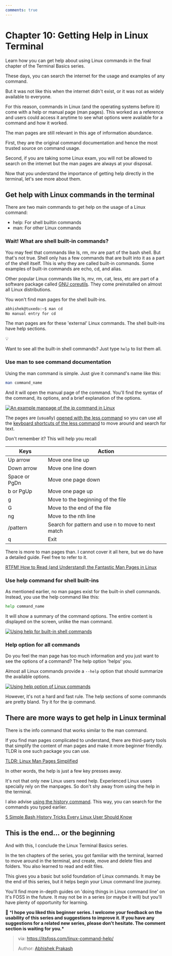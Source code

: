 ```yaml
---
comments: true
---
```


# Chapter 10: Getting Help in Linux Terminal

Learn how you can get help about using Linux commands in the final chapter of the Terminal Basics series.

These days, you can search the internet for the usage and examples of any command.

But it was not like this when the internet didn't exist, or it was not as widely available to everyone.

For this reason, commands in Linux (and the operating systems before it) come with a help or manual page (man pages). This worked as a reference and users could access it anytime to see what options were available for a command and how it worked.

The man pages are still relevant in this age of information abundance.

First, they are the original command documentation and hence the most trusted source on command usage.

Second, if you are taking some Linux exam, you will not be allowed to search on the internet but the man pages are always at your disposal.

Now that you understand the importance of getting help directly in the terminal, let's see more about them.

## Get help with Linux commands in the terminal

There are two main commands to get help on the usage of a Linux command:

- help: For shell builtin commands
- man: For other Linux commands

### Wait! What are shell built-in commands?

You may feel that commands like ls, rm, mv are part of the bash shell. But that's not true. Shell only has a few commands that are built into it as a part of the shell itself. This is why they are called built-in commands. Some examples of built-in commands are echo, cd, and alias.

Other popular Linux commands like ls, mv, rm, cat, less, etc are part of a software package called [GNU coreutils](https://www.gnu.org/software/coreutils/?ref=itsfoss.com). They come preinstalled on almost all Linux distributions.

You won't find man pages for the shell built-ins.

```Bash
abhishek@tuxedo:~$ man cd
No manual entry for cd
```

The man pages are for these 'external' Linux commands. The shell built-ins have help sections.

💡

Want to see all the built-in shell commands? Just type `help` to list them all.

### Use man to see command documentation

Using the man command is simple. Just give it command's name like this:

```Bash
man command_name
```

And it will open the manual page of the command. You'll find the syntax of the command, its options, and a brief explanation of the options.

[![An example manpage of the ip command in Linux](https://itsfoss.com/content/images/2023/04/man-page-example.png)](https://itsfoss.com/content/images/2023/04/man-page-example.png)

The pages are (usually) [opened with the less command](https://itsfoss.com/view-file-contents/) so you can use all the [keyboard shortcuts of the less command](https://linuxhandbook.com/less-command/?ref=itsfoss.com) to move around and search for text.

Don't remember it? This will help you recall

| **Keys**      | **Action**                                         |
| ------------- | -------------------------------------------------- |
| Up arrow      | Move one line up                                   |
| Down arrow    | Move one line down                                 |
| Space or PgDn | Move one page down                                 |
| b or PgUp     | Move one page up                                   |
| g             | Move to the beginning of the file                  |
| G             | Move to the end of the file                        |
| ng            | Move to the nth line                               |
| /pattern      | Search for pattern and use n to move to next match |
| q             | Exit                                               |

There is more to man pages than. I cannot cover it all here, but we do have a detailed guide. Feel free to refer to it.

[RTFM! How to Read (and Understand) the Fantastic Man Pages in Linux](https://itsfoss.com/linux-man-page-guide/)

### Use help command for shell built-ins

As mentioned earlier, no man pages exist for the built-in shell commands. Instead, you use the help command like this:

```Bash
help command_name
```

It will show a summary of the command options. The entire content is displayed on the screen, unlike the man command.

[![Using help for built-in shell commands](https://itsfoss.com/content/images/2023/04/help-for-shell-built-ins.png)](https://itsfoss.com/content/images/2023/04/help-for-shell-built-ins.png)

### Help option for all commands

Do you feel the man page has too much information and you just want to see the options of a command? The help option 'helps' you.

Almost all Linux commands provide a `--help` option that should summarize the available options.

[![Using help option of Linux commands](https://itsfoss.com/content/images/2023/04/help-with-linux-commands.png)](https://itsfoss.com/content/images/2023/04/help-with-linux-commands.png)

However, it's not a hard and fast rule. The help sections of some commands are pretty bland. Try it for the ip command.

## There are more ways to get help in Linux terminal

There is the info command that works similar to the man command.

If you find man pages complicated to understand, there are third-party tools that simplify the content of man pages and make it more beginner friendly. TLDR is one such package you can use.

[TLDR: Linux Man Pages Simplified](https://itsfoss.com/tldr-linux-man-pages-simplified/)

In other words, the help is just a few key presses away.

It's not that only new Linux users need help. Experienced Linux users specially rely on the manpages. So don't shy away from using the help in the terminal.

I also advise [using the history command](https://linuxhandbook.com/bash-history-tips/?ref=itsfoss.com). This way, you can search for the commands you typed earlier.

[5 Simple Bash History Tricks Every Linux User Should Know](https://linuxhandbook.com/bash-history-tips/?ref=itsfoss.com)

## This is the end... or the beginning

And with this, I conclude the Linux Terminal Basics series.

In the ten chapters of the series, you got familiar with the terminal, learned to move around in the terminal, and create, move and delete files and folders. You also learned to read and edit files.

This gives you a basic but solid foundation of Linux commands. It may be the end of this series, but it helps begin your Linux command line journey.

You'll find more in-depth guides on 'doing things in Linux command line' on It's FOSS in the future. It may not be in a series (or maybe it will) but you'll have plenty of opportunity for learning.

💬 ***I hope you liked this beginner series. I welcome your feedback on the usability of this series and suggestions to improve it. If you have any suggestions for a related new series, please don't hesitate. The comment section is waiting for you.\***

>via: https://itsfoss.com/linux-command-help/
>
>Author: [Abhishek Prakash](https://itsfoss.com/author/abhishek/)

